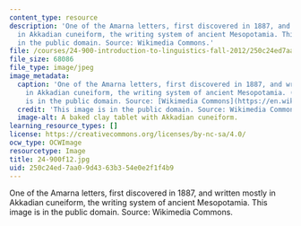 ```yaml
---
content_type: resource
description: 'One of the Amarna letters, first discovered in 1887, and written mostly
  in Akkadian cuneiform, the writing system of ancient Mesopotamia. This image is
  in the public domain. Source: Wikimedia Commons.'
file: /courses/24-900-introduction-to-linguistics-fall-2012/250c24ed7aa09d4363b354e0e2f1f4b9_24-900f12.jpg
file_size: 68086
file_type: image/jpeg
image_metadata:
  caption: 'One of the Amarna letters, first discovered in 1887, and written mostly
    in Akkadian cuneiform, the writing system of ancient Mesopotamia. (This image
    is in the public domain. Source: [Wikimedia Commons](https://en.wikipedia.org/wiki/File:Amarna_Akkadian_letter.png).)'
  credit: 'This image is in the public domain. Source: Wikimedia Commons.'
  image-alt: A baked clay tablet with Akkadian cuneiform.
learning_resource_types: []
license: https://creativecommons.org/licenses/by-nc-sa/4.0/
ocw_type: OCWImage
resourcetype: Image
title: 24-900f12.jpg
uid: 250c24ed-7aa0-9d43-63b3-54e0e2f1f4b9
---
```

One of the Amarna letters, first discovered in 1887, and written mostly in Akkadian cuneiform, the writing system of ancient Mesopotamia. This image is in the public domain. Source: Wikimedia Commons.